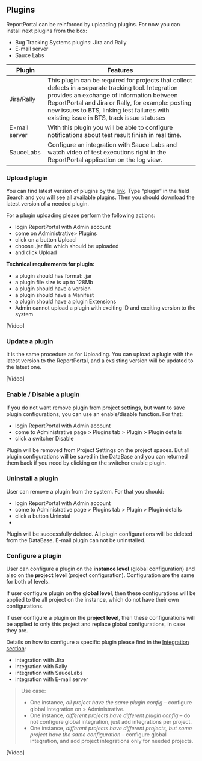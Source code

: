 ## Plugins

ReportPortal can be reinforced by uploading plugins. For now you can install next plugins from the box:
* Bug Tracking Systems plugins: Jira and Rally
*	E-mail server
*	Sauce Labs


| **Plugin**  | **Features**  |   
|---|---|
| Jira/Rally  |  This plugin can be required for projects that collect defects in a separate tracking tool. Integration provides an exchange of information between ReportPortal and Jira or Rally, for example: posting new issues to BTS, linking test failures with existing issue in BTS, track issue statuses| 
|E-mail server| With this plugin you will be able to configure notifications about test result finish in real time.|
|SauceLabs| Configure an integration with Sauce Labs and watch video of test executions right in the ReportPortal application on the log view.|
 
### Upload plugin

You can find latest version of plugins by the [link](https://bintray.com/beta/#/epam/reportportal/).
Type “plugin” in the field Search and you will see all available plugins.  Then you should download the latest version of a needed plugin.

For a plugin uploading please perform the following actions:
*	login ReportPortal with Admin account
*	come on Administrative> Plugins
*	click on a button Upload
*	choose .jar file which should be uploaded
*	and click Upload


**Technical requirements for plugin:**

* a plugin should has format: .jar 
* a plugin file size is up to 128Mb
* a plugin should have a version
* a plugin should have a Manifest
* a plugin should have a plugin Extensions
* Admin cannot upload a plugin with exciting ID and exciting version to the system

[Video]

### Update a plugin
It is the same procedure as for Uploading. You can upload a plugin with the latest version to the ReportPortal, and a exsisting version will be updated to the latest one. 

[Video]

### Enable / Disable a plugin

If you do not want remove plugin from project settings, but want to save plugin configurations, you can use an enable/disable function. 
For that:
* login ReportPortal with Admin account
*	come to Administrative page > Plugins tab > Plugin > Plugin details
*	click a switcher Disable

Plugin will be removed from Project Settings on the project spaces. But all plugin configurations will be saved in the DataBase and you can returned them back if you need by clicking on the switcher enable plugin.

### Uninstall a plugin 
User can remove a plugin from the system. For that  you should:
* login ReportPortal with Admin account
*	come to Administrative page > Plugins tab > Plugin > Plugin details
*	click a button Uninstal
*	
Plugin will be successfully deleted. All plugin configurations will be deleted from the DataBase.
E-mail plugin can not be uninstalled.

### Configure a plugin
User can configure a plugin on the **instance level** (global configuration) and also on the **project level** (project configuration). Configuration are the same for both of levels.

If user configure plugin on the **global level**, then these configurations will be applied to the all project on the instance, which do not have their own configurations.

If user configure a plugin on the **project level**, then these configurations will be applied to only this project and replace global configurations, in case they are. 

Details on how to configure a specific plugin please find in the [Integration section](https://reportportal.io/docs/Integrations):

*	integration with Jira
*	integration with Rally
*	integration with SauceLabs
*	integration with E-mail server
 
> Use case: 
> 
> * One instance, *all project have the same plugin config* – configure global integration on > Administrative.
> * One instance, *different projects have different plugin config* – do not configure global integration, just add integrations per project.
> * One instance, *different projects have different projects, but some project have the same configuration* – configure global integration, and add project integrations only for needed projects.

[Video]
